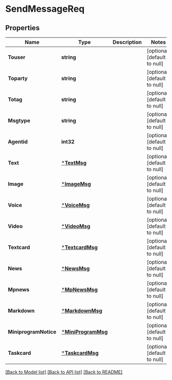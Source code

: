 # SendMessageReq

## Properties
Name | Type | Description | Notes
------------ | ------------- | ------------- | -------------
**Touser** | **string** |  | [optional] [default to null]
**Toparty** | **string** |  | [optional] [default to null]
**Totag** | **string** |  | [optional] [default to null]
**Msgtype** | **string** |  | [optional] [default to null]
**Agentid** | **int32** |  | [optional] [default to null]
**Text** | [***TextMsg**](TextMsg.md) |  | [optional] [default to null]
**Image** | [***ImageMsg**](ImageMsg.md) |  | [optional] [default to null]
**Voice** | [***VoiceMsg**](VoiceMsg.md) |  | [optional] [default to null]
**Video** | [***VideoMsg**](VideoMsg.md) |  | [optional] [default to null]
**Textcard** | [***TextcardMsg**](TextcardMsg.md) |  | [optional] [default to null]
**News** | [***NewsMsg**](NewsMsg.md) |  | [optional] [default to null]
**Mpnews** | [***MpNewsMsg**](MPNewsMsg.md) |  | [optional] [default to null]
**Markdown** | [***MarkdownMsg**](MarkdownMsg.md) |  | [optional] [default to null]
**MiniprogramNotice** | [***MiniProgramMsg**](MiniProgramMsg.md) |  | [optional] [default to null]
**Taskcard** | [***TaskcardMsg**](TaskcardMsg.md) |  | [optional] [default to null]

[[Back to Model list]](../README.md#documentation-for-models) [[Back to API list]](../README.md#documentation-for-api-endpoints) [[Back to README]](../README.md)


